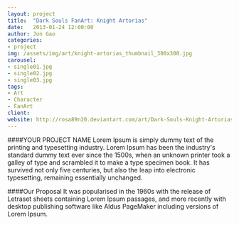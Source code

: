 ```yaml
---
layout: project
title:  "Dark Souls FanArt: Knight Artorias"
date:   2013-01-24 12:00:00
author: Jon Gao
categories:
- project
img: /assets/img/art/knight-artorias_thumbnail_300x300.jpg
carousel:
- single01.jpg
- single02.jpg
- single03.jpg
tags:
- Art
- Character
- FanArt
client: 
website: http://rosa89n20.deviantart.com/art/Dark-Souls-Knight-Artorias-350238394
---
```

####YOUR PROJECT NAME
Lorem Ipsum is simply dummy text of the printing and typesetting industry. Lorem Ipsum has been the industry's standard dummy text ever since the 1500s, when an unknown printer took a galley of type and scrambled it to make a type specimen book. It has survived not only five centuries, but also the leap into electronic typesetting, remaining essentially unchanged.

####Our Proposal
It was popularised in the 1960s with the release of Letraset sheets containing Lorem Ipsum passages, and more recently with desktop publishing software like Aldus PageMaker including versions of Lorem Ipsum.
